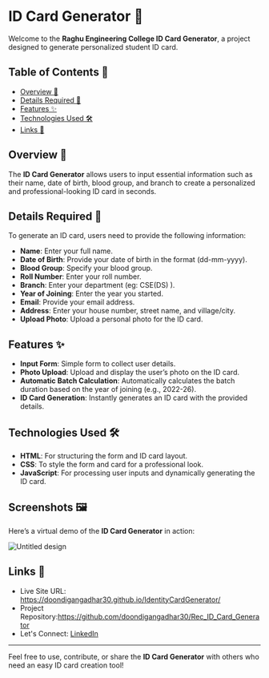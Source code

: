 # ID Card Generator 🎯
Welcome to the **Raghu Engineering College ID Card Generator**, a project designed to generate personalized student ID card.

## Table of Contents 📖
- [Overview 🎯](#overview-)
- [Details Required 📝](#details-required-)
- [Features ✨](#features-)
- [Technologies Used 🛠️](#technologies-used-)
- [Links 📌](#links-)

## Overview 🎯

The **ID Card Generator** allows users to input essential information such as their name, date of birth, blood group, and branch to create a personalized and professional-looking ID card in seconds.

## Details Required 📝

To generate an ID card, users need to provide the following information:

- **Name**: Enter your full name.
- **Date of Birth**: Provide your date of birth in the format (dd-mm-yyyy).
- **Blood Group**: Specify your blood group.
- **Roll Number**: Enter your roll number.
- **Branch**: Enter your department (eg: CSE(DS) ).
- **Year of Joining**: Enter the year you started.
- **Email**: Provide your email address.
- **Address**: Enter your house number, street name, and village/city.
- **Upload Photo**: Upload a personal photo for the ID card.

## Features ✨

- **Input Form**: Simple form to collect user details.
- **Photo Upload**: Upload and display the user’s photo on the ID card.
- **Automatic Batch Calculation**: Automatically calculates the batch duration based on the year of joining (e.g., 2022-26).
- **ID Card Generation**: Instantly generates an ID card with the provided details.

## Technologies Used 🛠️

- **HTML**: For structuring the form and ID card layout.
- **CSS**: To style the form and card for a professional look.
- **JavaScript**: For processing user inputs and dynamically generating the ID card.

## Screenshots 🖼️

Here’s a virtual demo of the **ID Card Generator** in action:

![Untitled design](https://res.cloudinary.com/djh5qkdfk/image/upload/v1729284082/Untitled_design_1_yky5wg.gif)
## Links 📌

- Live Site URL: https://doondigangadhar30.github.io/IdentityCardGenerator/
- Project Repository:https://github.com/doondigangadhar30/Rec_ID_Card_Generator
- Let's Connect: [LinkedIn](https://www.linkedin.com/in/doondi)

---

Feel free to use, contribute, or share the **ID Card Generator** with others who need an easy ID card creation tool!

